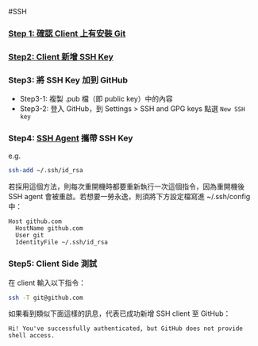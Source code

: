 #SSH 

### [Step 1: 確認 Client 上有安裝 Git](</Tools/Git/2 - 安裝與設定.md>)

### [Step2: Client 新增 SSH Key](</Network/SSH/SSH 常用指令.md#產生 SSH Key>)

### Step3: 將 SSH Key 加到 GitHub

- Step3-1: 複製 .pub 檔（即 public key）中的內容
- Step3-2: 登入 GitHub，到 Settings > SSH and GPG keys 點選 `New SSH key`

### Step4: [SSH Agent](</Network/SSH/SSH 基本概念.md#SSH Agent>) 攜帶 SSH Key

e.g.

```bash
ssh-add ~/.ssh/id_rsa
```

若採用這個方法，則每次重開機時都要重新執行一次這個指令，因為重開機後 SSH agent 會被重啟。若想要一勞永逸，則須將下方設定檔寫進 ~/.ssh/config 中：

```plaintext
Host github.com
  HostName github.com
  User git
  IdentityFile ~/.ssh/id_rsa
```

### Step5: Client Side 測試

在 client 輸入以下指令：

```bash
ssh -T git@github.com
```

如果看到類似下面這樣的訊息，代表已成功新增 SSH client 至 GitHub：

```plaintext
Hi! You've successfully authenticated, but GitHub does not provide shell access.
```
